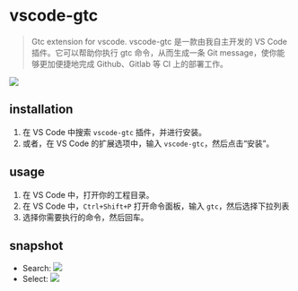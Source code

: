 # vscode-gtc
> Gtc extension for vscode.
> vscode-gtc 是一款由我自主开发的 VS Code 插件。它可以帮助你执行 gtc 命令，从而生成一条 Git message，使你能够更加便捷地完成 Github、Gitlab 等 CI 上的部署工作。

![](https://p.ipic.vip/fj3swd.png)

## installation
1. 在 VS Code 中搜索 `vscode-gtc` 插件，并进行安装。
2. 或者，在 VS Code 的扩展选项中，输入 `vscode-gtc`，然后点击“安装”。

## usage
1. 在 VS Code 中，打开你的工程目录。
2. 在 VS Code 中，`Ctrl+Shift+P` 打开命令面板，输入 `gtc`，然后选择下拉列表
3. 选择你需要执行的命令，然后回车。

## snapshot
- Search: ![](https://p.ipic.vip/dgyvbr.png)
- Select: ![](https://p.ipic.vip/dpngtl.png)

